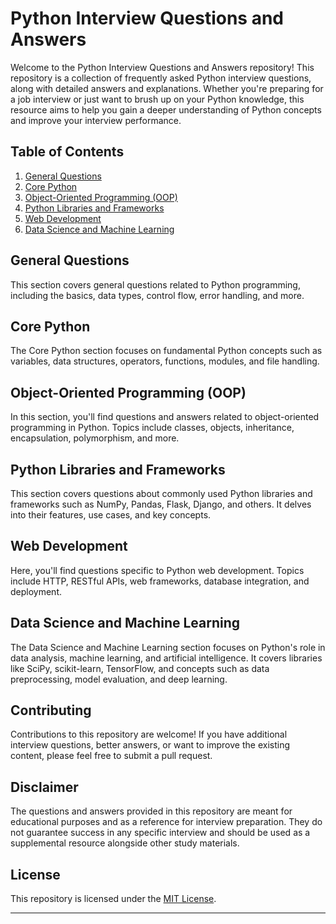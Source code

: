 # Python Interview Questions and Answers

Welcome to the Python Interview Questions and Answers repository! This repository is a collection of frequently asked Python interview questions, along with detailed answers and explanations. Whether you're preparing for a job interview or just want to brush up on your Python knowledge, this resource aims to help you gain a deeper understanding of Python concepts and improve your interview performance.

## Table of Contents

1. [General Questions](#general-questions)
2. [Core Python](#core-python)
3. [Object-Oriented Programming (OOP)](#object-oriented-programming-oop)
4. [Python Libraries and Frameworks](#python-libraries-and-frameworks)
5. [Web Development](#web-development)
6. [Data Science and Machine Learning](#data-science-and-machine-learning)

## General Questions

This section covers general questions related to Python programming, including the basics, data types, control flow, error handling, and more.

## Core Python

The Core Python section focuses on fundamental Python concepts such as variables, data structures, operators, functions, modules, and file handling.

## Object-Oriented Programming (OOP)

In this section, you'll find questions and answers related to object-oriented programming in Python. Topics include classes, objects, inheritance, encapsulation, polymorphism, and more.

## Python Libraries and Frameworks

This section covers questions about commonly used Python libraries and frameworks such as NumPy, Pandas, Flask, Django, and others. It delves into their features, use cases, and key concepts.

## Web Development

Here, you'll find questions specific to Python web development. Topics include HTTP, RESTful APIs, web frameworks, database integration, and deployment.

## Data Science and Machine Learning

The Data Science and Machine Learning section focuses on Python's role in data analysis, machine learning, and artificial intelligence. It covers libraries like SciPy, scikit-learn, TensorFlow, and concepts such as data preprocessing, model evaluation, and deep learning.

## Contributing

Contributions to this repository are welcome! If you have additional interview questions, better answers, or want to improve the existing content, please feel free to submit a pull request.

## Disclaimer

The questions and answers provided in this repository are meant for educational purposes and as a reference for interview preparation. They do not guarantee success in any specific interview and should be used as a supplemental resource alongside other study materials.

## License

This repository is licensed under the [MIT License](LICENSE).

---
